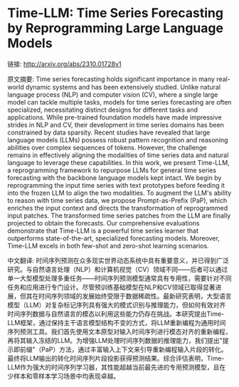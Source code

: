 # Time-LLM: Time Series Forecasting by Reprogramming Large Language Models

链接: http://arxiv.org/abs/2310.01728v1

原文摘要:
Time series forecasting holds significant importance in many real-world
dynamic systems and has been extensively studied. Unlike natural language
process (NLP) and computer vision (CV), where a single large model can tackle
multiple tasks, models for time series forecasting are often specialized,
necessitating distinct designs for different tasks and applications. While
pre-trained foundation models have made impressive strides in NLP and CV, their
development in time series domains has been constrained by data sparsity.
Recent studies have revealed that large language models (LLMs) possess robust
pattern recognition and reasoning abilities over complex sequences of tokens.
However, the challenge remains in effectively aligning the modalities of time
series data and natural language to leverage these capabilities. In this work,
we present Time-LLM, a reprogramming framework to repurpose LLMs for general
time series forecasting with the backbone language models kept intact. We begin
by reprogramming the input time series with text prototypes before feeding it
into the frozen LLM to align the two modalities. To augment the LLM's ability
to reason with time series data, we propose Prompt-as-Prefix (PaP), which
enriches the input context and directs the transformation of reprogrammed input
patches. The transformed time series patches from the LLM are finally projected
to obtain the forecasts. Our comprehensive evaluations demonstrate that
Time-LLM is a powerful time series learner that outperforms state-of-the-art,
specialized forecasting models. Moreover, Time-LLM excels in both few-shot and
zero-shot learning scenarios.

中文翻译:
时间序列预测在众多现实世界动态系统中具有重要意义，并已得到广泛研究。与自然语言处理（NLP）和计算机视觉（CV）领域不同——后者可以通过单一大型模型处理多重任务——时间序列预测模型通常具有专用性，需要针对不同任务和应用进行专门设计。尽管预训练基础模型在NLP和CV领域已取得显著进展，但其在时间序列领域的发展始终受限于数据稀疏性。最新研究表明，大型语言模型（LLM）对复杂标记序列具有强大的模式识别与推理能力，但如何有效对齐时间序列数据与自然语言的模态以利用这些能力仍存在挑战。本研究提出Time-LLM框架，通过保持主干语言模型结构不变的方式，将LLM重新编程为通用时间序列预测工具。我们首先使用文本原型对输入时间序列进行模态对齐的重新编程，再将其输入冻结的LLM。为增强LLM处理时间序列数据的推理能力，我们提出"提示即前缀"（PaP）方法，通过丰富输入上下文来引导重新编程输入片段的转化。最终将LLM输出的转化时间序列片段投影获得预测结果。综合评估表明，Time-LLM作为强大的时间序列学习器，其性能超越当前最先进的专用预测模型，且在少样本和零样本学习场景中均表现卓越。

